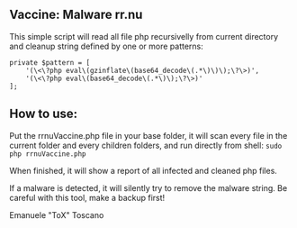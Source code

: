 ## Vaccine: Malware rr.nu ##

This simple script will read all file php recursivelly from current directory and cleanup string defined by one or more patterns:

    private $pattern = [
        '(\<\?php eval\(gzinflate\(base64_decode\(.*\)\)\);\?\>)',
        '(\<\?php eval\(base64_decode\(.*\)\);\?\>)'
    ];

## How to use: ##

Put the rrnuVaccine.php file in your base folder, it will scan every file in the current folder and every children folders, and run directly from shell: `sudo php rrnuVaccine.php`

When finished, it will show a report of all infected and cleaned php files.

If a malware is detected, it will silently try to remove the malware string. Be careful with this tool, make a backup first!


Emanuele "ToX" Toscano
